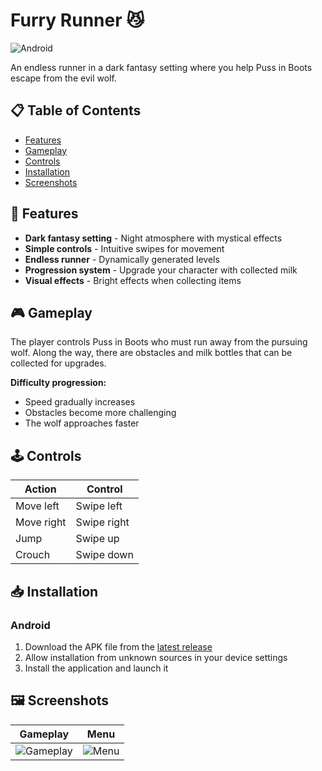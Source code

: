 # Furry Runner 😼

![Android](https://img.shields.io/badge/Android-3DDC84?logo=android&logoColor=white)

An endless runner in a dark fantasy setting where you help Puss in Boots escape from the evil wolf.

## 📋 Table of Contents
- [Features](#-features)
- [Gameplay](#-gameplay)
- [Controls](#-controls)
- [Installation](#-installation)
- [Screenshots](#-screenshots)

## 🎯 Features

- **Dark fantasy setting** - Night atmosphere with mystical effects
- **Simple controls** - Intuitive swipes for movement
- **Endless runner** - Dynamically generated levels
- **Progression system** - Upgrade your character with collected milk
- **Visual effects** - Bright effects when collecting items

## 🎮 Gameplay

The player controls Puss in Boots who must run away from the pursuing wolf. Along the way, there are obstacles and milk bottles that can be collected for upgrades.

**Difficulty progression:**
- Speed gradually increases
- Obstacles become more challenging
- The wolf approaches faster

## 🕹️ Controls

| Action | Control |
|--------|---------|
| Move left | Swipe left |
| Move right | Swipe right |
| Jump | Swipe up |
| Crouch | Swipe down |

## 📥 Installation

### Android
1. Download the APK file from the [latest release]()
2. Allow installation from unknown sources in your device settings
3. Install the application and launch it


## 🖼️ Screenshots

| Gameplay | Menu |
|----------|-----------|
| ![Gameplay](<img src="./imgs/pic_1.jpg" width="400"/>) | ![Menu](<img src="./imgs/pic_2.jpg" width="400"/>) |
